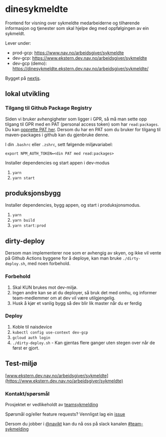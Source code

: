 # dinesykmeldte

Frontend for visning over sykmeldte medarbeiderne og tilhørende informasjon og tjenester
som skal hjelpe deg med oppfølgingen av ein sykmeldt.

Lever under:

-   prod-gcp: https://www.nav.no/arbeidsgiver/sykmeldte
-   dev-gcp: https://www.ekstern.dev.nav.no/arbeidsgiver/sykmeldte
-   dev-gcp (demo): https://dinesykmeldte.ekstern.dev.nav.no/arbeidsgiver/sykmeldte/

Bygget på [nextjs](https://nextjs.org/).

## lokal utvikling

### Tilgang til Github Package Registry

Siden vi bruker avhengigheter som ligger i GPR,
så må man sette opp tilgang til GPR med en PAT (personal access token)
som har `read:packages`. Du kan [opprette PAT her](https://github.com/settings/tokens).
Dersom du har en PAT som du bruker for tilgang til maven-packages i github kan du gjenbruke denne.

I din `.bashrc` eller `.zshrc`, sett følgende miljøvariabel:

`export NPM_AUTH_TOKEN=<din PAT med read:packages>`

Installer dependencies og start appen i dev-modus

1. `yarn`
2. `yarn start`

## produksjonsbygg

Installer dependencies, bygg appen, og start i produksjonsmodus.

1. `yarn`
2. `yarn build`
3. `yarn start:prod`

## dirty-deploy

Dersom man implementerer noe som er avhengig av skyen, og ikke vil vente på
Github Actions byggene for å deploye, kan man bruke `./dirty-deploy.sh`, med noen forbehold.

### Forbehold

1. Skal KUN brukes mot dev-miljø.
2. Ingen andre kan se at du deployer, så bruk det med omhu, og informer team-medlemmer om at dev vil være utilgjengelig.
3. Husk å kjør et vanlig bygg så dev blir lik master når du er ferdig

### Deploy

1. Koble til naisdevice
2. `kubectl config use-context dev-gcp`
3. `gcloud auth login`
4. `./dirty-deploy.sh` - Kan gjentas flere ganger uten stegen over når de først er gjort.

## Test-miljø

[www.ekstern.dev.nav.no/arbeidsgiver/sykmeldte](https://www.ekstern.dev.nav.no/arbeidsgiver/sykmeldte)

### Kontakt/spørsmål

Prosjektet er vedlikeholdt av [teamsykmelding](CODEOWNERS)

Spørsmål og/eller feature requests? Vennligst lag ein [issue](https://github.com/navikt/dinesykmeldte/issues)

Dersom du jobber i [@navikt](https://github.com/navikt) kan du nå oss på slack
kanalen [#team-sykmelding](https://nav-it.slack.com/archives/CMA3XV997)
